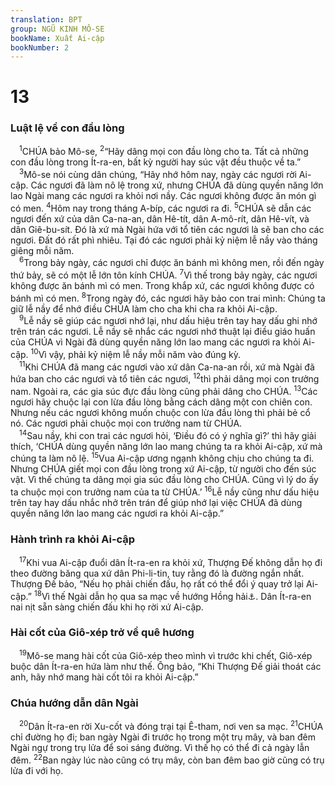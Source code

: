 ```yaml
---
translation: BPT
group: NGŨ KINH MÔ-SE
bookName: Xuất Ai-cập 
bookNumber: 2
---
```


<div class="title"><h1>13</h1><h3>Luật lệ về con đầu lòng</h3></div>
<span class="verse xu_13_1"> <sup>1</sup>CHÚA bảo Mô-se,</span>
<span class="verse xu_13_2"><sup>2</sup>“Hãy dâng mọi con đầu lòng cho ta. Tất cả những con đầu lòng trong Ít-ra-en, bất kỳ người hay súc vật đều thuộc về ta.”<br/></span>
<span class="verse xu_13_3"> <sup>3</sup>Mô-se nói cùng dân chúng, “Hãy nhớ hôm nay, ngày các ngươi rời Ai-cập. Các ngươi đã làm nô lệ trong xứ, nhưng CHÚA đã dùng quyền năng lớn lao Ngài mang các ngươi ra khỏi nơi nầy. Các ngươi không được ăn món gì có men.</span>
<span class="verse xu_13_4"><sup>4</sup>Hôm nay trong tháng A-bíp, các ngươi ra đi.</span>
<span class="verse xu_13_5"><sup>5</sup>CHÚA sẽ dẫn các ngươi đến xứ của dân Ca-na-an, dân Hê-tít, dân A-mô-rít, dân Hê-vít, và dân Giê-bu-sít. Đó là xứ mà Ngài hứa với tổ tiên các ngươi là sẽ ban cho các ngươi. Đất đó rất phì nhiêu. Tại đó các ngươi phải kỷ niệm lễ nầy vào tháng giêng mỗi năm.<br/></span>
<span class="verse xu_13_6"> <sup>6</sup>Trong bảy ngày, các ngươi chỉ được ăn bánh mì không men, rồi đến ngày thứ bảy, sẽ có một lễ lớn tôn kính CHÚA.</span>
<span class="verse xu_13_7"><sup>7</sup>Vì thế trong bảy ngày, các ngươi không được ăn bánh mì có men. Trong khắp xứ, các ngươi không được có bánh mì có men.</span>
<span class="verse xu_13_8"><sup>8</sup>Trong ngày đó, các ngươi hãy bảo con trai mình: Chúng ta giữ lễ nầy để nhớ điều CHÚA làm cho cha khi cha ra khỏi Ai-cập.<br/></span>
<span class="verse xu_13_9"> <sup>9</sup>Lễ nầy sẽ giúp các ngươi nhớ lại, như dấu hiệu trên tay hay dấu ghi nhớ trên trán các ngươi. Lễ nầy sẽ nhắc các ngươi nhớ thuật lại điều giáo huấn của CHÚA vì Ngài đã dùng quyền năng lớn lao mang các ngươi ra khỏi Ai-cập.</span>
<span class="verse xu_13_10"><sup>10</sup>Vì vậy, phải kỷ niệm lễ nầy mỗi năm vào đúng kỳ.<br/></span>
<span class="verse xu_13_11"> <sup>11</sup>Khi CHÚA đã mang các ngươi vào xứ dân Ca-na-an rồi, xứ mà Ngài đã hứa ban cho các ngươi và tổ tiên các ngươi,</span>
<span class="verse xu_13_12"><sup>12</sup>thì phải dâng mọi con trưởng nam. Ngoài ra, các gia súc đực đầu lòng cũng phải dâng cho CHÚA.</span>
<span class="verse xu_13_13"><sup>13</sup>Các ngươi hãy chuộc lại con lừa đầu lòng bằng cách dâng một con chiên con. Nhưng nếu các ngươi không muốn chuộc con lừa đầu lòng thì phải bẻ cổ nó. Các ngươi phải chuộc mọi con trưởng nam từ CHÚA.<br/></span>
<span class="verse xu_13_14"> <sup>14</sup>Sau nầy, khi con trai các ngươi hỏi, ‘Điều đó có ý nghĩa gì?’ thì hãy giải thích, ‘CHÚA dùng quyền năng lớn lao mang chúng ta ra khỏi Ai-cập, xứ mà chúng ta làm nô lệ.</span>
<span class="verse xu_13_15"><sup>15</sup>Vua Ai-cập ương ngạnh không chịu cho chúng ta đi. Nhưng CHÚA giết mọi con đầu lòng trong xứ Ai-cập, từ người cho đến súc vật. Vì thế chúng ta dâng mọi gia súc đầu lòng cho CHÚA. Cũng vì lý do ấy ta chuộc mọi con trưởng nam của ta từ CHÚA.’</span>
<span class="verse xu_13_16"><sup>16</sup>Lễ nầy cũng như dấu hiệu trên tay hay dấu nhắc nhở trên trán để giúp nhớ lại việc CHÚA đã dùng quyền năng lớn lao mang các ngươi ra khỏi Ai-cập.”<br/></span>
<div class="title"><h3>Hành trình ra khỏi Ai-cập</h3></div>
<span class="verse xu_13_17"> <sup>17</sup>Khi vua Ai-cập đuổi dân Ít-ra-en ra khỏi xứ, Thượng Đế không dẫn họ đi theo đường băng qua xứ dân Phi-li-tin, tuy rằng đó là đường ngắn nhất. Thượng Đế bảo, “Nếu họ phải chiến đấu, họ rất có thể đổi ý quay trở lại Ai-cập.”</span>
<span class="verse xu_13_18"><sup>18</sup>Vì thế Ngài dẫn họ qua sa mạc về hướng Hồng hải<a data-toggle="tooltip" data-placement="bottom" title="Hay “Biển Sậy.” Xem thêm 14:9, 17, 21, 30 và I Vua 9:26.">⚓</a>. Dân Ít-ra-en nai nịt sẵn sàng chiến đấu khi họ rời xứ Ai-cập.<br/></span>
<div class="title"><h3>Hài cốt của Giô-xép trở về quê hương</h3></div>
<span class="verse xu_13_19"> <sup>19</sup>Mô-se mang hài cốt của Giô-xép theo mình vì trước khi chết, Giô-xép buộc dân Ít-ra-en hứa làm như thế. Ông bảo, “Khi Thượng Đế giải thoát các anh, hãy nhớ mang hài cốt tôi ra khỏi Ai-cập.”<br/></span>
<div class="title"><h3>Chúa hướng dẫn dân Ngài</h3></div>
<span class="verse xu_13_20"> <sup>20</sup>Dân Ít-ra-en rời Xu-cốt và đóng trại tại Ê-tham, nơi ven sa mạc.</span>
<span class="verse xu_13_21"><sup>21</sup>CHÚA chỉ đường họ đi; ban ngày Ngài đi trước họ trong một trụ mây, và ban đêm Ngài ngự trong trụ lửa để soi sáng đường. Vì thế họ có thể đi cả ngày lẫn đêm.</span>
<span class="verse xu_13_22"><sup>22</sup>Ban ngày lúc nào cũng có trụ mây, còn ban đêm bao giờ cũng có trụ lửa đi với họ.<br/></span>
